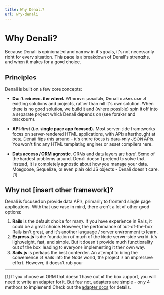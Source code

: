 ```yaml
---
title: Why Denali?
url: why-denali
---
```


# Why Denali?

Because Denali is opinionated and narrow in it's goals, it's not necessarily right for every situation. This page is a breakdown of Denali's strengths, and when it makes for a good choice.

## Principles

Denali is built on a few core concepts:

  * **Don't reinvent the wheel.** Wherever possible, Denali makes use of existing solutions and projects, rather than roll it's own solution. When there is no good solution, we build it and (where possible) spin it off into a separate project which Denali depends on (see foraker and blackburn).

  * **API-first (i.e. single page app focused).** Most server-side frameworks focus on server-rendered HTML applications, with APIs afterthought at best. Denali flips this around - it's entire focus is data-only JSON APIs. You won't find any HTML templating engines or asset compilers here.

  * **Data access / ORM agnostic**. ORMs and data layers are _hard_. Some of the hardest problems around. Denali doesn't pretend to solve that. Instead, it is completely agnostic about how you manage your data. Mongoose, Sequelize, or even plain old JS objects - Denali doesn't care.[1]

## Why not [insert other framework]?

Denali is focused on provide data APIs, primarily to frontend single page applications. With that use case in mind, there aren't a lot of other good options:

1. **Rails** is the default choice for many. If you have experience in Rails, it could be a great choice. However, the performance of out-of-the-box Rails isn't great, and it's another language / server environment to learn.
2. **Express.js** is the foundation of much of the Node server-side world. It's lightweight, fast, and simple. But it doesn't provide much functionality out of the box, leading to everyone implementing it their own way.
3. **Sails.js** is perhaps the best contender. An attempt to bring the convenience of Rails into the Node world, the project is an impressive effort. However, it doesn't rub your

--------------
[1] If you choose an ORM that doesn't have out of the box support, you will need to write an adapter for it. But fear not, adapters are simple - only 4 methods to implement! Check out the [adapter docs](adapters) for details.
